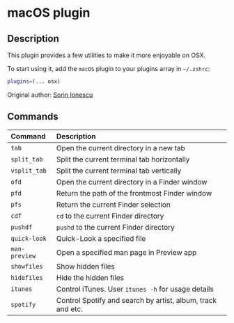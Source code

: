 # macOS plugin

## Description

This plugin provides a few utilities to make it more enjoyable on OSX.

To start using it, add the `macOS` plugin to your plugins array in `~/.zshrc`:

```zsh
plugins=(... osx)
```

Original author: [Sorin Ionescu](https://github.com/sorin-ionescu)


## Commands

| Command         | Description                                      |
| :-------------- | :----------------------------------------------- |
| `tab`           | Open the current directory in a new tab          |
| `split_tab`     | Split the current terminal tab horizontally      |
| `vsplit_tab`    | Split the current terminal tab vertically        |
| `ofd`           | Open the current directory in a Finder window    |
| `pfd`           | Return the path of the frontmost Finder window   |
| `pfs`           | Return the current Finder selection              |
| `cdf`           | `cd` to the current Finder directory             |
| `pushdf`        | `pushd` to the current Finder directory          |
| `quick-look`    | Quick-Look a specified file                      |
| `man-preview`   | Open a specified man page in Preview app         |
| `showfiles`     | Show hidden files                                |
| `hidefiles`     | Hide the hidden files                            |
| `itunes`        | Control iTunes. User `itunes -h` for usage details |
| `spotify`       | Control Spotify and search by artist, album, track and etc.|
